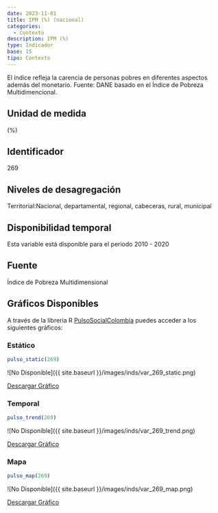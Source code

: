 ```yaml
---
date: 2023-11-01
title: IPM (%) (nacional)
categories:
  - Contexto
description: IPM (%)
type: Indicador
base: 15
tipo: Contexto
--- 
```


El índice refleja la carencia de personas pobres en diferentes aspectos además del monetario.
Fuente: DANE basado en el Índice de Pobreza Multidimencional.

## Unidad de medida
(%)

## Identificador
269

## Niveles de desagregación
Territorial:Nacional, departamental, regional, cabeceras, rural, municipal

## Disponibilidad temporal
Esta variable está disponible para el periodo 2010 - 2020

## Fuente
Índice de Pobreza Multidimensional

## Gráficos Disponibles

A través de la libreria R [PulsoSocialColombia](https://github.com/pulsosocialcolombia/PulsoSocialColombia) puedes acceder a los siguientes gráficos:

### Estático

``` R
pulso_static(269)
```

![No Disponible]({{ site.baseurl }}/images/inds/var_269_static.png)

<a href='{{ site.baseurl }}/images/inds/var_269_static.png'>Descargar Gráfico</a>

### Temporal

``` R
pulso_trend(269)
```

![No Disponible]({{ site.baseurl }}/images/inds/var_269_trend.png)

<a href='{{ site.baseurl }}/images/inds/var_269_trend.png'>Descargar Gráfico</a>

### Mapa

``` R
pulso_map(269)
```

![No Disponible]({{ site.baseurl }}/images/inds/var_269_map.png)

<a href='{{ site.baseurl }}/images/inds/var_269_map.png'>Descargar Gráfico</a>